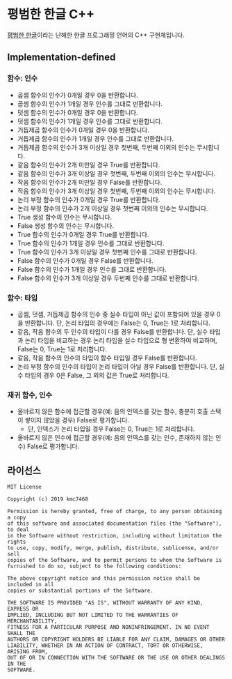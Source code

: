 # 평범한 한글 C++
[평범한 한글](https://github.com/dragonteros/unsuspected-hangeul)이라는 난해한 한글 프로그래밍 언어의 C++ 구현체입니다.

## Implementation-defined
### 함수: 인수
- 곱셈 함수의 인수가 0개일 경우 0을 반환합니다.
- 곱셈 함수의 인수가 1개일 경우 인수를 그대로 반환합니다.
- 덧셈 함수의 인수가 0개일 경우 0을 반환합니다.
- 덧셈 함수의 인수가 1개일 경우 인수를 그대로 반환합니다.
- 거듭제곱 함수의 인수가 0개일 경우 0을 반환합니다.
- 거듭제곱 함수의 인수가 1개일 경우 인수를 그대로 반환합니다.
- 거듭제곱 함수의 인수가 3개 이상일 경우 첫번째, 두번째 이외의 인수는 무시합니다.
- 같음 함수의 인수가 2개 미만일 경우 True를 반환합니다.
- 같음 함수의 인수가 3개 이상일 경우 첫번째, 두번째 이외의 인수는 무시합니다.
- 작음 함수의 인수가 2개 미만일 경우 False를 반환합니다.
- 작음 함수의 인수가 3개 이상일 경우 첫번째, 두번째 이외의 인수는 무시합니다.
- 논리 부정 함수의 인수가 0개일 경우 True를 반환합니다.
- 논리 부정 함수의 인수가 2개 이상일 경우 첫번째 이외의 인수는 무시합니다.
- True 생성 함수의 인수는 무시합니다.
- False 생성 함수의 인수는 무시합니다.
- True 함수의 인수가 0개일 경우 True를 반환합니다.
- True 함수의 인수가 1개일 경우 인수를 그대로 반환합니다.
- True 함수의 인수가 3개 이상일 경우 첫번째 인수를 그대로 반환합니다.
- False 함수의 인수가 0개일 경우 False를 반환합니다.
- False 함수의 인수가 1개일 경우 인수를 그대로 반환합니다.
- False 함수의 인수가 3개 이상일 경우 두번째 인수를 그대로 반환합니다.

### 함수: 타입
- 곱셈, 덧셈, 거듭제곱 함수의 인수 중 실수 타입이 아닌 값이 포함되어 있을 경우 0을 반환합니다. 단, 논리 타입의 경우에는 False는 0, True는 1로 처리합니다.
- 같음, 작음 함수의 두 인수의 타입이 다를 경우 False를 반환합니다. 단, 실수 타입과 논리 타입을 비교하는 경우 논리 타입을 실수 타입으로 형 변환하여 비교하며, False는 0, True는 1로 처리합니다.
- 같음, 작음 함수의 인수의 타입이 함수 타입일 경우 False를 반환합니다.
- 논리 부정 함수의 인수의 타입이 논리 타입이 아닐 경우 False를 반환합니다. 단, 실수 타입의 경우 0은 False, 그 외의 값은 True로 처리합니다.

### 재귀 함수, 인수
- 올바르지 않은 함수에 접근할 경우(예: 음의 인덱스를 갖는 함수, 충분히 호출 스택이 쌓이지 않았을 경우) False로 평가합니다.
    - 단, 인덱스가 논리 타입일 경우 False는 0, True는 1로 처리합니다.
- 올바르지 않은 인수에 접근할 경우(예: 음의 인덱스를 갖는 인수, 존재하지 않는 인수) False로 평가합니다.

## 라이선스
```
MIT License

Copyright (c) 2019 kmc7468

Permission is hereby granted, free of charge, to any person obtaining a copy
of this software and associated documentation files (the "Software"), to deal
in the Software without restriction, including without limitation the rights
to use, copy, modify, merge, publish, distribute, sublicense, and/or sell
copies of the Software, and to permit persons to whom the Software is
furnished to do so, subject to the following conditions:

The above copyright notice and this permission notice shall be included in all
copies or substantial portions of the Software.

THE SOFTWARE IS PROVIDED "AS IS", WITHOUT WARRANTY OF ANY KIND, EXPRESS OR
IMPLIED, INCLUDING BUT NOT LIMITED TO THE WARRANTIES OF MERCHANTABILITY,
FITNESS FOR A PARTICULAR PURPOSE AND NONINFRINGEMENT. IN NO EVENT SHALL THE
AUTHORS OR COPYRIGHT HOLDERS BE LIABLE FOR ANY CLAIM, DAMAGES OR OTHER
LIABILITY, WHETHER IN AN ACTION OF CONTRACT, TORT OR OTHERWISE, ARISING FROM,
OUT OF OR IN CONNECTION WITH THE SOFTWARE OR THE USE OR OTHER DEALINGS IN THE
SOFTWARE.
```